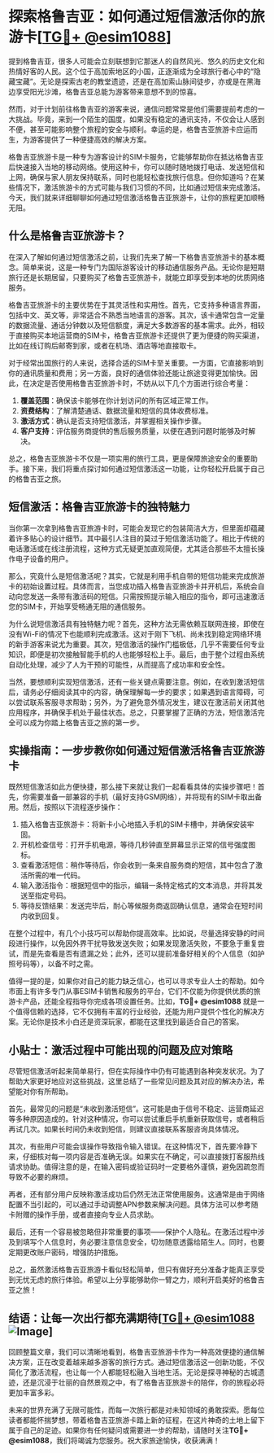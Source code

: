 # 探索格鲁吉亚：如何通过短信激活你的旅游卡[[TG💪+ @esim1088](https://t.me/s/esim1088)]

提到格鲁吉亚，很多人可能会立刻联想到它那迷人的自然风光、悠久的历史文化和热情好客的人民。这个位于高加索地区的小国，正逐渐成为全球旅行者心中的“隐藏宝藏”。无论是探索古老的教堂遗迹，还是在高加索山脉间徒步，亦或是在黑海边享受阳光沙滩，格鲁吉亚总能为游客带来意想不到的惊喜。

然而，对于计划前往格鲁吉亚的游客来说，通信问题常常是他们需要提前考虑的一大挑战。毕竟，来到一个陌生的国度，如果没有稳定的通讯支持，不仅会让人感到不便，甚至可能影响整个旅程的安全与顺利。幸运的是，格鲁吉亚旅游卡应运而生，为游客提供了一种便捷高效的解决方案。

格鲁吉亚旅游卡是一种专为游客设计的SIM卡服务，它能够帮助你在抵达格鲁吉亚后快速接入当地的移动网络。使用这种卡，你可以随时随地拨打电话、发送短信和上网，确保与家人朋友保持联系，同时也能轻松查找旅行信息。但你知道吗？在某些情况下，激活旅游卡的方式可能与我们习惯的不同，比如通过短信来完成激活。今天，我们就来详细聊聊如何通过短信激活格鲁吉亚旅游卡，让你的旅程更加顺畅无阻。

## 什么是格鲁吉亚旅游卡？

在深入了解如何通过短信激活之前，让我们先来了解一下格鲁吉亚旅游卡的基本概念。简单来说，这是一种专门为国际游客设计的移动通信服务产品。无论你是短期旅行还是长期居留，只要购买了格鲁吉亚旅游卡，就能立即享受到本地的优质网络服务。

格鲁吉亚旅游卡的主要优势在于其灵活性和实用性。首先，它支持多种语言界面，包括中文、英文等，非常适合不熟悉当地语言的游客。其次，该卡通常包含一定量的数据流量、通话分钟数以及短信额度，满足大多数游客的基本需求。此外，相较于直接购买本地运营商的SIM卡，格鲁吉亚旅游卡还提供了更为便捷的购买渠道，比如在线订购后邮寄到家，或者在机场、酒店等地直接取卡。

对于经常出国旅行的人来说，选择合适的SIM卡至关重要。一方面，它直接影响到你的通讯质量和费用；另一方面，良好的通信体验还能让旅途变得更加愉快。因此，在决定是否使用格鲁吉亚旅游卡时，不妨从以下几个方面进行综合考量：

1. **覆盖范围**：确保该卡能够在你计划访问的所有区域正常工作。
2. **资费结构**：了解清楚通话、数据流量和短信的具体收费标准。
3. **激活方式**：确认是否支持短信激活，并掌握相关操作步骤。
4. **客户支持**：评估服务商提供的售后服务质量，以便在遇到问题时能够及时解决。

总之，格鲁吉亚旅游卡不仅是一项实用的旅行工具，更是保障旅途安全的重要助手。接下来，我们将重点探讨如何通过短信激活这一功能，让你轻松开启属于自己的格鲁吉亚之旅。

## 短信激活：格鲁吉亚旅游卡的独特魅力

当你第一次拿到格鲁吉亚旅游卡时，可能会发现它的包装简洁大方，但里面却蕴藏着许多贴心的设计细节。其中最引人注目的莫过于短信激活功能了。相比于传统的电话激活或在线注册流程，这种方式无疑更加直观简便，尤其适合那些不太擅长操作电子设备的用户。

那么，究竟什么是短信激活呢？其实，它就是利用手机自带的短信功能来完成旅游卡的初始设置过程。具体而言，当您成功插入格鲁吉亚旅游卡并开机后，系统会自动向您发送一条带有激活码的短信。只需按照提示输入相应的指令，即可迅速激活您的SIM卡，开始享受畅通无阻的通信服务。

为什么说短信激活具有独特魅力呢？首先，这种方法无需依赖互联网连接，即使在没有Wi-Fi的情况下也能顺利完成激活。这对于刚下飞机、尚未找到稳定网络环境的新手游客来说尤为重要。其次，短信激活的操作门槛极低，几乎不需要任何专业知识，即便是初次接触智能手机的人也能够轻松上手。最后，由于整个过程由系统自动化处理，减少了人为干预的可能性，从而提高了成功率和安全性。

当然，要想顺利实现短信激活，还有一些关键点需要注意。例如，在收到激活短信后，请务必仔细阅读其中的内容，确保理解每一步的要求；如果遇到语言障碍，可以尝试联系客服寻求帮助；另外，为了避免意外情况发生，建议在激活前关闭其他应用程序，并确保手机处于最佳状态。总之，只要掌握了正确的方法，短信激活完全可以成为你踏上格鲁吉亚之旅的第一步。

## 实操指南：一步步教你如何通过短信激活格鲁吉亚旅游卡

既然短信激活如此方便快捷，那么接下来就让我们一起看看具体的实操步骤吧！首先，你需要准备一部兼容的手机（最好支持GSM网络），并将现有的SIM卡取出备用。然后，按照以下流程逐步操作：

1. 插入格鲁吉亚旅游卡：将新卡小心地插入手机的SIM卡槽中，并确保安装牢固。
2. 开机检查信号：打开手机电源，等待几秒钟直至屏幕显示正常的信号强度图标。
3. 查看激活短信：稍作等待后，你会收到一条来自服务商的短信，其中包含了激活所需的唯一代码。
4. 输入激活指令：根据短信中的指示，编辑一条特定格式的文本消息，并将其发送至指定号码。
5. 等待反馈结果：发送完毕后，耐心等候服务商返回确认信息，通常会在短时间内收到回复。

在整个过程中，有几个小技巧可以帮助你提高效率。比如说，尽量选择安静的时间段进行操作，以免因外界干扰导致发送失败；如果发现激活失败，不要急于重复尝试，而是先查看是否有遗漏之处；此外，还可以提前准备好相关的个人信息（如护照号码等），以备不时之需。

值得一提的是，如果你对自己的能力缺乏信心，也可以寻求专业人士的帮助。如今市面上有许多专门从事ESIM卡销售和服务的平台，它们不仅能为你提供优质的旅游卡产品，还能全程指导你完成各项设置任务。比如，**TG💪+ @esim1088** 就是一个值得信赖的选择，它不仅拥有丰富的行业经验，还能为用户提供个性化的解决方案。无论你是技术小白还是资深玩家，都能在这里找到最适合自己的答案。

## 小贴士：激活过程中可能出现的问题及应对策略

尽管短信激活听起来简单易行，但在实际操作中仍有可能遇到各种突发状况。为了帮助大家更好地应对这些挑战，这里总结了一些常见问题及其对应的解决办法，希望能对你有所帮助。

首先，最常见的问题是“未收到激活短信”。这可能是由于信号不稳定、运营商延迟等多种原因造成的。针对这种情况，你可以尝试重启手机重新获取信号，或者稍后再试几次。如果长时间仍未收到短信，则建议直接联系客服咨询具体情况。

其次，有些用户可能会误操作导致指令输入错误。在这种情况下，首先要冷静下来，仔细核对每一项内容是否准确无误。如果实在不确定，可以直接拨打客服热线请求协助。值得注意的是，在输入密码或验证码时一定要格外谨慎，避免因疏忽而导致不必要的麻烦。

再者，还有部分用户反映称激活成功后仍然无法正常使用服务。这通常是由于网络配置不当引起的，可以通过手动调整APN参数来解决问题。具体方法可以参考随卡附赠的操作手册，或者直接向专业人员求助。

最后，还有一个容易被忽略但非常重要的事项——保护个人隐私。在激活过程中涉及到填写个人信息时，务必要注意信息安全，切勿随意透露给陌生人。同时，也要定期更改账户密码，增强防护措施。

总之，虽然激活格鲁吉亚旅游卡看似轻松简单，但只有做好充分准备才能真正享受到无忧无虑的旅行体验。希望以上分享能够助你一臂之力，顺利开启美好的格鲁吉亚之旅！

## 结语：让每一次出行都充满期待[[TG💪+ @esim1088](https://t.me/s/esim1088) ![Image](https://i.postimg.cc/4NQfJmqS/Snipaste-2025-05-13-00-14-12.png)]

回顾整篇文章，我们可以清晰地看到，格鲁吉亚旅游卡作为一种高效便捷的通信解决方案，正在改变着越来越多游客的旅行方式。通过短信激活这一创新功能，不仅简化了激活流程，也让每一个人都能轻松融入当地生活。无论是探寻神秘的古城遗迹，还是沉浸于壮丽的自然景观之中，有了格鲁吉亚旅游卡的陪伴，你的旅程必将更加丰富多彩。

未来的世界充满了无限可能性，而每一次旅行都是对未知领域的勇敢探索。愿每位读者都能怀揣梦想，带着格鲁吉亚旅游卡踏上新的征程，在这片神奇的土地上留下属于自己的足迹。如果你有任何疑问或需要进一步的帮助，请随时关注**TG💪+ @esim1088**，我们将竭诚为您服务。祝大家旅途愉快，收获满满！